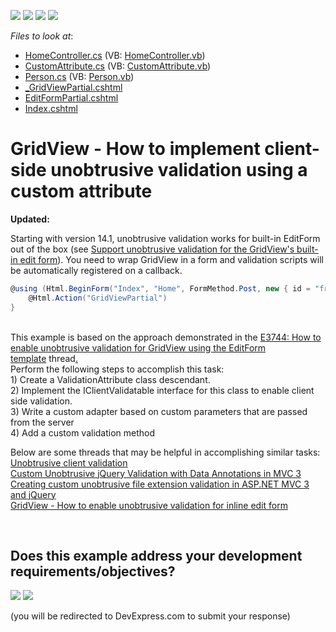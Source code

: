 <!-- default badges list -->
![](https://img.shields.io/endpoint?url=https://codecentral.devexpress.com/api/v1/VersionRange/128550219/13.1.7%2B)
[![](https://img.shields.io/badge/Open_in_DevExpress_Support_Center-FF7200?style=flat-square&logo=DevExpress&logoColor=white)](https://supportcenter.devexpress.com/ticket/details/E4924)
[![](https://img.shields.io/badge/📖_How_to_use_DevExpress_Examples-e9f6fc?style=flat-square)](https://docs.devexpress.com/GeneralInformation/403183)
[![](https://img.shields.io/badge/💬_Leave_Feedback-feecdd?style=flat-square)](#does-this-example-address-your-development-requirementsobjectives)
<!-- default badges end -->
<!-- default file list -->
*Files to look at*:

* [HomeController.cs](./CS/CustomJQuery/Controllers/HomeController.cs) (VB: [HomeController.vb](./VB/CustomJQuery/Controllers/HomeController.vb))
* [CustomAttribute.cs](./CS/CustomJQuery/Models/CustomAttribute.cs) (VB: [CustomAttribute.vb](./VB/CustomJQuery/Models/CustomAttribute.vb))
* [Person.cs](./CS/CustomJQuery/Models/Person.cs) (VB: [Person.vb](./VB/CustomJQuery/Models/Person.vb))
* [_GridViewPartial.cshtml](./CS/CustomJQuery/Views/Home/_GridViewPartial.cshtml)
* [EditFormPartial.cshtml](./CS/CustomJQuery/Views/Home/EditFormPartial.cshtml)
* [Index.cshtml](./CS/CustomJQuery/Views/Home/Index.cshtml)
<!-- default file list end -->
# GridView - How to implement client-side unobtrusive validation using a custom attribute


<p><strong>Updated: </strong></p>
<p>Starting with version 14.1, unobtrusive validation works for built-in EditForm out of the box (see <a href="https://www.devexpress.com/Support/Center/p/S173266">Support unobtrusive validation for the GridView's built-in edit form</a>). You need to wrap GridView in a form and validation scripts will be automatically registered on a callback.</p>


```cs
@using (Html.BeginForm("Index", "Home", FormMethod.Post, new { id = "frm" })) {
    @Html.Action("GridViewPartial")
}

```


<p><br />This example is based on the approach demonstrated in the <a href="https://www.devexpress.com/Support/Center/p/E3744">E3744: How to enable unobtrusive validation for GridView using the EditForm template</a> thread<u>.<br /> </u>Perform the following steps to accomplish this task:<br /> 1) Create a ValidationAttribute class descendant.<br /> 2) Implement the IClientValidatable interface for this class to enable client side validation.<br /> 3) Write a custom adapter based on custom parameters that are passed from the server<br /> 4) Add a custom validation method</p>
<p>Below are some threads that may be helpful in accomplishing similar tasks:<br /> <a href="https://docs.devexpress.com/AspNetMvc/12060/components/data-editors-extensions/common-concepts/validation/unobtrusive-client-validation"><u>Unobtrusive client validation</u></a><br /> <a href="http://thewayofcode.wordpress.com/2012/01/18/custom-unobtrusive-jquery-validation-with-data-annotations-in-mvc-3"><u>Custom Unobtrusive jQuery Validation with Data Annotations in MVC 3</u></a><br /> <u><a href="http://blog.tomasjansson.com/creating-custom-unobtrusive-file-extension-validation-in-asp-net-mvc-3-and-jquery">Creating custom unobtrusive file extension validation in ASP.NET MVC 3 and jQuery<br /></a><a href="https://www.devexpress.com/Support/Center/p/E4741">GridView - How to enable unobtrusive validation for inline edit form</a></u></p>

<br/>


<!-- feedback -->
## Does this example address your development requirements/objectives?

[<img src="https://www.devexpress.com/support/examples/i/yes-button.svg"/>](https://www.devexpress.com/support/examples/survey.xml?utm_source=github&utm_campaign=asp-net-mvc-grid-client-side-unobtrusive-validation&~~~was_helpful=yes) [<img src="https://www.devexpress.com/support/examples/i/no-button.svg"/>](https://www.devexpress.com/support/examples/survey.xml?utm_source=github&utm_campaign=asp-net-mvc-grid-client-side-unobtrusive-validation&~~~was_helpful=no)

(you will be redirected to DevExpress.com to submit your response)
<!-- feedback end -->
